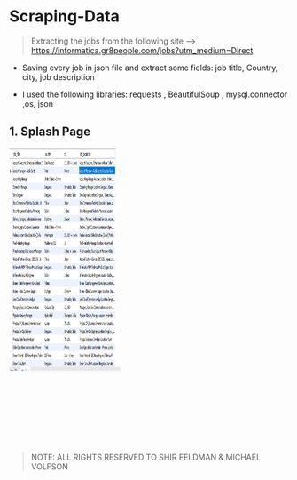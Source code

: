 # Scraping-Data 

> Extracting the jobs from the following site --> https://informatica.gr8people.com/jobs?utm_medium=Direct
* Saving every job in json file and extract some fields: job title, Country, city,  job description 

* I used the following libraries: requests , BeautifulSoup   , mysql.connector ,os, json


## **1. Splash Page**

<img  src="Example.PNG"  width="200" height="400" title="table_example" />

<br><br>



<br><br><br><br>

> NOTE: ALL RIGHTS RESERVED TO SHIR FELDMAN & MICHAEL VOLFSON


